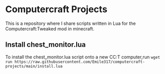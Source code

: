 # Computercraft Projects

This is a repository where I share scripts written in Lua for the Computercraft:Tweaked mod in minecraft.

## Install chest_monitor.lua
To install the chest_monitor.lua script onto a new CC:T computer,run
```wget run https://raw.githubusercontent.com/Emile317/computercraft-projects/main/install.lua```